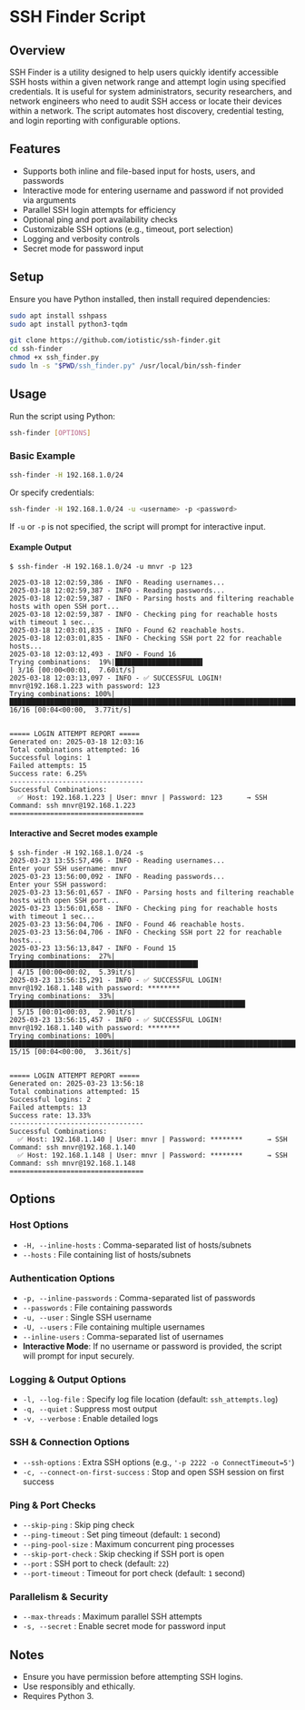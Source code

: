 # SSH Finder Script

## Overview

SSH Finder is a utility designed to help users quickly identify accessible SSH hosts within a given network range and attempt login using specified credentials. It is useful for system administrators, security researchers, and network engineers who need to audit SSH access or locate their devices within a network. The script automates host discovery, credential testing, and login reporting with configurable options.

## Features

- Supports both inline and file-based input for hosts, users, and passwords
- Interactive mode for entering username and password if not provided via arguments
- Parallel SSH login attempts for efficiency
- Optional ping and port availability checks
- Customizable SSH options (e.g., timeout, port selection)
- Logging and verbosity controls
- Secret mode for password input

## Setup

Ensure you have Python installed, then install required dependencies:

```sh
sudo apt install sshpass
sudo apt install python3-tqdm

git clone https://github.com/iotistic/ssh-finder.git
cd ssh-finder
chmod +x ssh_finder.py
sudo ln -s "$PWD/ssh_finder.py" /usr/local/bin/ssh-finder
```

## Usage

Run the script using Python:

```sh
ssh-finder [OPTIONS]
```

### Basic Example

```sh
ssh-finder -H 192.168.1.0/24
```

Or specify credentials:

```sh
ssh-finder -H 192.168.1.0/24 -u <username> -p <password>
```

If `-u` or `-p` is not specified, the script will prompt for interactive input.

#### Example Output

```
$ ssh-finder -H 192.168.1.0/24 -u mnvr -p 123

2025-03-18 12:02:59,386 - INFO - Reading usernames...
2025-03-18 12:02:59,387 - INFO - Reading passwords...
2025-03-18 12:02:59,387 - INFO - Parsing hosts and filtering reachable hosts with open SSH port...
2025-03-18 12:02:59,387 - INFO - Checking ping for reachable hosts with timeout 1 sec...
2025-03-18 12:03:01,835 - INFO - Found 62 reachable hosts.
2025-03-18 12:03:01,835 - INFO - Checking SSH port 22 for reachable hosts...
2025-03-18 12:03:12,493 - INFO - Found 16
Trying combinations:  19%|█████████████████████▌                                                                                             | 3/16 [00:00<00:01,  7.60it/s]
2025-03-18 12:03:13,097 - INFO - ✅ SUCCESSFUL LOGIN! mnvr@192.168.1.223 with password: 123
Trying combinations: 100%|██████████████████████████████████████████████████████████████████████████████████████████████████████████████████| 16/16 [00:04<00:00,  3.77it/s]


===== LOGIN ATTEMPT REPORT =====
Generated on: 2025-03-18 12:03:16
Total combinations attempted: 16
Successful logins: 1
Failed attempts: 15
Success rate: 6.25%
---------------------------------
Successful Combinations:
  ✅ Host: 192.168.1.223 | User: mnvr | Password: 123      → SSH Command: ssh mnvr@192.168.1.223
=================================
```

#### Interactive and Secret modes example

```
$ ssh-finder -H 192.168.1.0/24 -s
2025-03-23 13:55:57,496 - INFO - Reading usernames...
Enter your SSH username: mnvr
2025-03-23 13:56:00,092 - INFO - Reading passwords...
Enter your SSH password:
2025-03-23 13:56:01,657 - INFO - Parsing hosts and filtering reachable hosts with open SSH port...
2025-03-23 13:56:01,658 - INFO - Checking ping for reachable hosts with timeout 1 sec...
2025-03-23 13:56:04,706 - INFO - Found 46 reachable hosts.
2025-03-23 13:56:04,706 - INFO - Checking SSH port 22 for reachable hosts...
2025-03-23 13:56:13,847 - INFO - Found 15
Trying combinations:  27%|██████████████████████████████████████████████▍                                                                                                                               | 4/15 [00:00<00:02,  5.39it/s]
2025-03-23 13:56:15,291 - INFO - ✅ SUCCESSFUL LOGIN! mnvr@192.168.1.148 with password: ********
Trying combinations:  33%|██████████████████████████████████████████████████████████                                                                                                                    | 5/15 [00:01<00:03,  2.90it/s]
2025-03-23 13:56:15,457 - INFO - ✅ SUCCESSFUL LOGIN! mnvr@192.168.1.140 with password: ********
Trying combinations: 100%|█████████████████████████████████████████████████████████████████████████████████████████████████████████████████████████████████████████████████████████████████████████████| 15/15 [00:04<00:00,  3.36it/s]


===== LOGIN ATTEMPT REPORT =====
Generated on: 2025-03-23 13:56:18
Total combinations attempted: 15
Successful logins: 2
Failed attempts: 13
Success rate: 13.33%
---------------------------------
Successful Combinations:
  ✅ Host: 192.168.1.140 | User: mnvr | Password: ********      → SSH Command: ssh mnvr@192.168.1.140
  ✅ Host: 192.168.1.148 | User: mnvr | Password: ********      → SSH Command: ssh mnvr@192.168.1.148
=================================
```

## Options

### Host Options

- `-H, --inline-hosts` : Comma-separated list of hosts/subnets
- `--hosts` : File containing list of hosts/subnets

### Authentication Options

- `-p, --inline-passwords` : Comma-separated list of passwords
- `--passwords` : File containing passwords
- `-u, --user` : Single SSH username
- `-U, --users` : File containing multiple usernames
- `--inline-users` : Comma-separated list of usernames
- **Interactive Mode**: If no username or password is provided, the script will prompt for input securely.

### Logging & Output Options

- `-l, --log-file` : Specify log file location (default: `ssh_attempts.log`)
- `-q, --quiet` : Suppress most output
- `-v, --verbose` : Enable detailed logs

### SSH & Connection Options

- `--ssh-options` : Extra SSH options (e.g., `'-p 2222 -o ConnectTimeout=5'`)
- `-c, --connect-on-first-success` : Stop and open SSH session on first success

### Ping & Port Checks

- `--skip-ping` : Skip ping check
- `--ping-timeout` : Set ping timeout (default: `1` second)
- `--ping-pool-size` : Maximum concurrent ping processes
- `--skip-port-check` : Skip checking if SSH port is open
- `--port` : SSH port to check (default: `22`)
- `--port-timeout` : Timeout for port check (default: `1` second)

### Parallelism & Security

- `--max-threads` : Maximum parallel SSH attempts
- `-s, --secret` : Enable secret mode for password input

## Notes

- Ensure you have permission before attempting SSH logins.
- Use responsibly and ethically.
- Requires Python 3.
